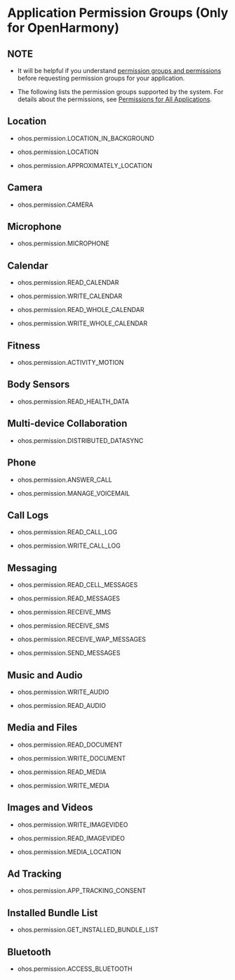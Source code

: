# Application Permission Groups (Only for OpenHarmony)


## NOTE

- It will be helpful if you understand [permission groups and permissions](app-permission-mgmt-overview.md#permission-groups-and-permissions) before requesting permission groups for your application.

- The following lists the permission groups supported by the system. For details about the permissions, see [Permissions for All Applications](permissions-for-all.md).


## Location

- ohos.permission.LOCATION_IN_BACKGROUND

- ohos.permission.LOCATION

- ohos.permission.APPROXIMATELY_LOCATION


## Camera

- ohos.permission.CAMERA


## Microphone

- ohos.permission.MICROPHONE


## Calendar

- ohos.permission.READ_CALENDAR

- ohos.permission.WRITE_CALENDAR

- ohos.permission.READ_WHOLE_CALENDAR

- ohos.permission.WRITE_WHOLE_CALENDAR


## Fitness

- ohos.permission.ACTIVITY_MOTION


## Body Sensors

- ohos.permission.READ_HEALTH_DATA


## Multi-device Collaboration

- ohos.permission.DISTRIBUTED_DATASYNC


## Phone

- ohos.permission.ANSWER_CALL

- ohos.permission.MANAGE_VOICEMAIL


## Call Logs

- ohos.permission.READ_CALL_LOG

- ohos.permission.WRITE_CALL_LOG


## Messaging

- ohos.permission.READ_CELL_MESSAGES

- ohos.permission.READ_MESSAGES

- ohos.permission.RECEIVE_MMS

- ohos.permission.RECEIVE_SMS

- ohos.permission.RECEIVE_WAP_MESSAGES

- ohos.permission.SEND_MESSAGES


## Music and Audio

- ohos.permission.WRITE_AUDIO

- ohos.permission.READ_AUDIO


## Media and Files

- ohos.permission.READ_DOCUMENT

- ohos.permission.WRITE_DOCUMENT

- ohos.permission.READ_MEDIA

- ohos.permission.WRITE_MEDIA


## Images and Videos

- ohos.permission.WRITE_IMAGEVIDEO

- ohos.permission.READ_IMAGEVIDEO

- ohos.permission.MEDIA_LOCATION


## Ad Tracking

- ohos.permission.APP_TRACKING_CONSENT


## Installed Bundle List

- ohos.permission.GET_INSTALLED_BUNDLE_LIST


## Bluetooth

- ohos.permission.ACCESS_BLUETOOTH
